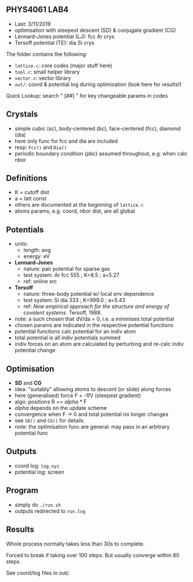 ## PHYS4061 LAB4

* Last: 3/11/2019
* optimisation with steepest descent (SD) & conjugate gradient (CG)
* Lennard-Jones potential (LJ): fcc Ar crys
* Tersoff potential (TE): dia Si crys

The folder contains the following:

* `lattice.c`: core codes (major stuff here)
* `tool.c`: small helper library
* `vector.c`: vector library
* `out/`: coord & potential log during optimisation (look here for results!)

Quick Lookup: search " [##] " for key changeable params in codes

## Crystals

* simple cubic (sc), body-centered (bc), face-centered (fcc), diamond (dia)
* here only func for fcc and dia are included
* resp: `Fcc()` and `Dia()`
* periodic boundary condition (pbc) assumed throughout, e.g. when calc nbor

## Definitions

* K = cutoff dist
* a = latt const
* others are documented at the beginning of `lattice.c`
* atoms params, e.g. coord, nbor dist, are all global

## Potentials

* units:
	- length: ang
	- energy: eV
* **Lennard-Jones**
	- nature: pair potential for sparse gas
	- test system: Ar fcc 555 ; K=8.5 ; a=5.27
	- ref: online src
* **Tersoff**
	- nature: three-body potential w/ local env dependence
	- test system: Si dia 333 ; K=999.0 ; a=5.43
	- ref: _New empirical approach for the structure and energy of covalent systems_. Tersoff, 1988.
* note: a such chosen that dV/da = 0, i.e. a minimises total potential
* chosen params are indicated in the respective potential functions
* potential functions calc potential for an indiv atom
* total potential is all indiv potentials summed
* indiv forces on an atom are calculated by perturbing and re-calc indiv potential change

## Optimisation

* **SD** and **CG**
* idea: "suitably" allowing atoms to descent (or slide) along forces
* here (generalised) force F = -∇V (steepest gradient)
* algo: positions R += _alpha_ * F
* _alpha_ depends on the update scheme
* convergence when F -> 0 and total potential no longer changes
* see `SD()` and `CG()` for details
* note: the optimisation func are general: may pass in an arbitrary potential func

## Outputs

* coord log: `log.xyz`
* potential log: screen

## Program

* simply do `./run.sh`
* outputs redirected to `run.log`

## Results

Whole process normally takes less than 30s to complete.

Forced to break if taking over 100 steps. But usually converge within 80 steps.

See coord/log files in out/.